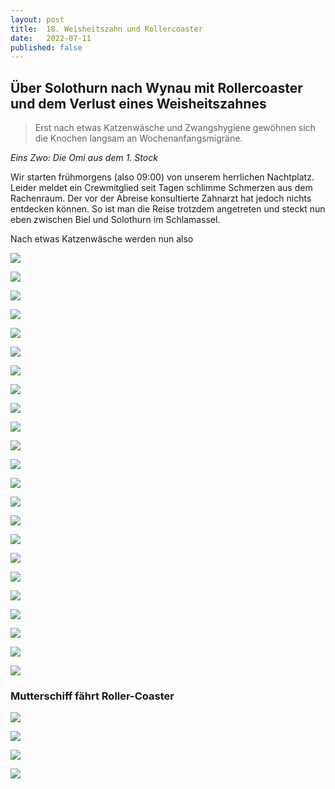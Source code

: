 ```yaml
---
layout: post
title:  18. Weisheitszahn und Rollercoaster
date:   2022-07-11
published: false
---
```


## Über Solothurn nach Wynau mit Rollercoaster und dem Verlust eines Weisheitszahnes ##

> Erst nach etwas Katzenwäsche und Zwangshygiene
> gewöhnen sich die Knochen langsam an Wochenanfangsmigräne.

*Eins Zwo: Die Omi aus dem 1. Stock*

Wir starten frühmorgens (also 09:00) von unserem herrlichen Nachtplatz. Leider meldet ein Crewmitglied seit Tagen schlimme Schmerzen aus dem Rachenraum.
Der vor der Abreise konsultierte Zahnarzt hat jedoch nichts entdecken können. So ist man die Reise trotzdem angetreten und steckt nun eben zwischen Biel und Solothurn im Schlamassel.

Nach etwas Katzenwäsche werden nun also 


![](/img/20220712_ms_res_solo_0.jpg)

![](/img/20220712_ms_res_solo_1.jpg)

![](/img/20220712_ms_res_solo_2.jpg)

![](/img/20220712_ms_res_solo_3.jpg)

![](/img/20220712_ms_res_solo_4.jpg)

![](/img/20220712_ms_res_solo_5.jpg)

![](/img/20220712_ms_res_solo_6.jpg)

![](/img/20220712_ms_res_solo_7.jpg)

![](/img/20220712_ms_res_solo_8.jpg)

![](/img/20220712_ms_res_solo_9.jpg)

![](/img/20220712_ms_res_solo_10.jpg)

![](/img/20220712_ms_res_solo_11.jpg)

![](/img/20220712_ms_res_solo_12.jpg)

![](/img/20220712_ms_res_solo_13.jpg)

![](/img/20220712_ms_res_solo_14.jpg)

![](/img/20220712_ms_res_solo_15.jpg)

![](/img/20220712_ms_res_solo_16.jpg)

![](/img/20220712_ms_res_solo_17.jpg)

![](/img/20220712_ms_res_solo_18.jpg)

![](/img/20220712_ms_res_solo_19.jpg)

![](/img/20220712_ms_res_solo_20.jpg)

![](/img/20220712_ms_res_solo_21.jpg)

![](/img/20220712_ms_res_solo_22.jpg)

### Mutterschiff fährt Roller-Coaster ###

![](/img/20220712_ms_res_solo_23.jpg)

![](/img/20220712_ms_res_solo_24.jpg)

![](/img/20220712_ms_res_solo_25.jpg)

![](/img/20220712_ms_res_solo_26.jpg)
